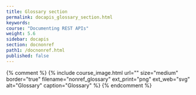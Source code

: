 ```yaml
---
title: Glossary section
permalink: docapis_glossary_section.html
keywords:
course: "Documenting REST APIs"
weight: 5.6
sidebar: docapis
section: docnonref
path1: /docnonref.html
published: false
---
```


{% comment %}
{% include course_image.html url="" size="medium" border="true" filename="nonref_glossary" ext_print="png" ext_web="svg" alt="Glossary" caption="Glossary" %}
 {% endcomment %}
